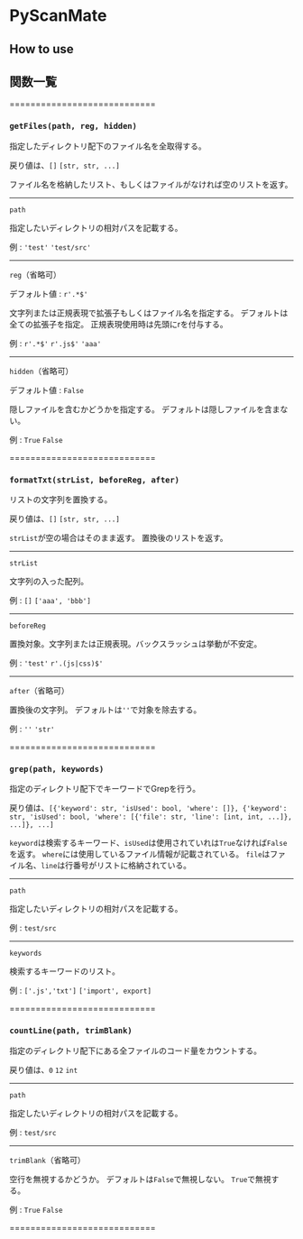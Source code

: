 # PyScanMate

## How to use

## 関数一覧

============================

### `getFiles(path, reg, hidden)`

指定したディレクトリ配下のファイル名を全取得する。

戻り値は、`[]` `[str, str, ...]`

ファイル名を格納したリスト、もしくはファイルがなければ空のリストを返す。

---

`path`

指定したいディレクトリの相対パスを記載する。

例 : `'test'` `'test/src'`

---

`reg`（省略可）

デフォルト値 : `r'.*$'`

文字列または正規表現で拡張子もしくはファイル名を指定する。
デフォルトは全ての拡張子を指定。
正規表現使用時は先頭にrを付与する。

例 : `r'.*$'` `r'.js$'` `'aaa'`

---

`hidden`（省略可）

デフォルト値 : `False`

隠しファイルを含むかどうかを指定する。
デフォルトは隠しファイルを含まない。

例 : `True` `False`

============================

### `formatTxt(strList, beforeReg, after)`

リストの文字列を置換する。

戻り値は、`[]` `[str, str, ...]`

`strList`が空の場合はそのまま返す。
置換後のリストを返す。

---

`strList`

文字列の入った配列。

例 : `[]` `['aaa', 'bbb']`

---

`beforeReg`

置換対象。文字列または正規表現。バックスラッシュは挙動が不安定。

例 : `'test'` `r'.(js|css)$'`

---

`after`（省略可）

置換後の文字列。
デフォルトは`''`で対象を除去する。

例 : `''` `'str'`

============================

### `grep(path, keywords)`

指定のディレクトリ配下でキーワードでGrepを行う。

戻り値は、`[{'keyword': str, 'isUsed': bool, 'where': []}, {'keyword': str, 'isUsed': bool, 'where': [{'file': str, 'line': [int, int, ...]}, ...]}, ...]`

`keyword`は検索するキーワード、`isUsed`は使用されていれは`True`なければ`False`を返す。
`where`には使用しているファイル情報が記載されている。
`file`はファイル名、`line`は行番号がリストに格納されている。

---

`path`

指定したいディレクトリの相対パスを記載する。

例 : `test/src`

---

`keywords`

検索するキーワードのリスト。

例 : `['.js','txt']` `['import', export]`

============================

### `countLine(path, trimBlank)`

指定のディレクトリ配下にある全ファイルのコード量をカウントする。

戻り値は、`0` `12` `int`

---

`path`

指定したいディレクトリの相対パスを記載する。

例 : `test/src`

---

`trimBlank`（省略可）

空行を無視するかどうか。
デフォルトは`False`で無視しない。
`True`で無視する。

例 : `True` `False`

============================
